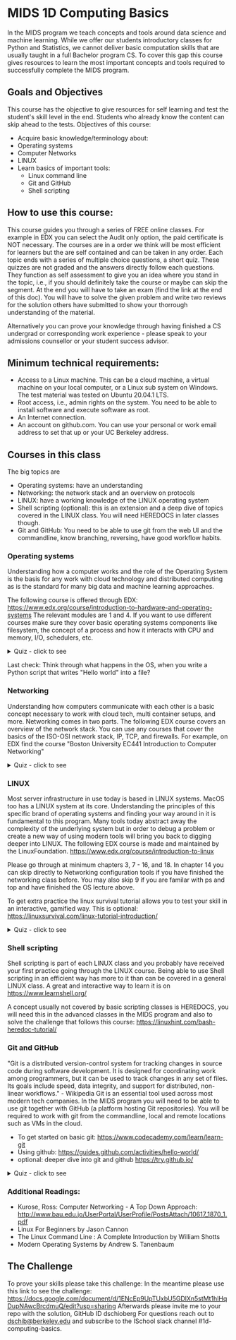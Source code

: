 # MIDS 1D Computing Basics

In the MIDS program we teach concepts and tools around data science and machine learning. While we offer our students introductory classes for Python and Statistics, we cannot deliver basic computation skills that are usually taught in a full Bachelor program CS. To cover this gap this course gives resources to learn the most important concepts and tools required to successfully complete the MIDS program.

## Goals and Objectives
This course has the objective to give resources for self learning and test the student's skill level in the end. Students who already know the content can skip ahead to the tests. 
Objectives of this course:
* Acquire basic knowledge/terminology about:
* Operating systems
* Computer Networks
* LINUX
* Learn basics of important tools:
  * Linux command line
  * Git and GitHub
  * Shell scripting

## How to use this course:
This course guides you through a series of FREE online classes. For example in EDX you can select the Audit only option, 
the paid certificate is NOT necessary. 
The courses are in a order we think will be most efficient for learners but the are self contained and can be taken in any order.
Each topic ends with a series of multiple choice questions, a short quiz. These quizzes are not graded and the answers directly follow each questions. They 
function as self assessment to give you an idea where you stand in the topic, i.e., if you should definitely take the course or maybe can skip the segment.
At the end you will have to take an exam (find the link at the end of this doc). You will have to solve the given problem and write two reviews for the solution 
others have submitted to show your thorrough understanding of the material.

Alternatively you can prove your knowledge through having finished a CS undergrad or corresponding work experience - please speak to your admissions counsellor or your student success advisor.

## Minimum technical requirements:
* Access to a Linux machine. This can be a cloud machine, a virtual machine on your local computer, or a Linux sub system on Windows. The test material was tested on Ubuntu 20.04.1 LTS.
* Root access, i.e., admin rights on the system. You need to be able to install software and execute software as root.
* An Internet connection.
* An account on github.com. You can use your personal or work email address to set that up or your UC Berkeley address.

## Courses in this class

The big topics are 
* Operating systems: have an understanding
* Networking: the network stack and an overview on protocols
* LINUX: have a working knowledge of the LINUX operating system
* Shell scripting (optional): this is an extension and a deep dive of topics covered in the LINUX class. You will need HEREDOCS in later classes though.
* Git and GitHub: You need to be able to use git from the web UI and the commandline, know branching, reversing, have good workflow habits.

### Operating systems
Understanding how a computer works and the role of the Operating System is the basis for any work with cloud technology and distributed computing as is the standard for many big data and machine learning approaches.

The following course is offered through EDX: https://www.edx.org/course/introduction-to-hardware-and-operating-systems
The relevant modules are 1 and 4. If you want to use different courses make sure they cover basic operating systems components like filesystem, the concept of a process and how it interacts with CPU and memory, I/O, schedulers, etc. 

<details>
  <summary>Quiz - click to see</summary>

  1. What is an operating system?<br>
    (a) a collection of programs that manages hardware resources<br>
    (b) a system service provider to the application programs<br>
    (c) a link to interface the hardware and application programs<br>
    (d) all of the above

  <details>
    <summary>Answer</summary>
    d - all of the above
  </details>

  2. What is interprocess communication?<br>
    (a) communication within the process<br>
    (b) communication between two processes<br>
    (c) communication between two threads of the same process<br>
    (d) none of the mentioned
  
  <details>
    <summary>Answer</summary>
    b - communication between two processes
  </details>
  
  3. The CPU fetches the instruction from memory according to the value of the<br>
    (a) program counter<br>
    (b) status register<br>
    (c) instruction register<br>
    (d) program status word<br>
  <details>
    <summary>Answer</summary>
    a - The CPU fetches instructions from memory according to the value of the program counter. 
    These instructions may cause additional loading from and storing to specific memory addresses
  </details>
  
  4. Which one of the following is not shared by threads?<br>
    (a) program counter<br>
    (b) stack<br>
    (c) both program counter and stack<br>
    (d) none of the mentioned<br>  
  <details>
    <summary>Answer</summary>
    c
  </details>
  
  5. If one thread opens a file with read privileges then<br>
    (a) other threads in another process can also read from that file<br>
    (b) other threads in the same process can also read from that file<br>
    (c) any other thread can not read from that file<br>
    (d) all of the mentioned<br>
  <details>
    <summary>Answer</summary>
    b
  </details>
</details>  

Last check: Think through what happens in the OS, when you write a Python script that writes "Hello world" into a file?

### Networking 

Understanding how computers communicate with each other is a basic concept necessary to work with cloud tech, multi container setups, 
and more. Networking comes in two parts. The following EDX course covers an overview of the network stack. 
You can use any courses that cover the basics of the ISO-OSI network stack, IP, TCP, and firewalls. For example, on EDX find the course "Boston University EC441
Introduction to Computer Networking"

<details>
  <summary>Quiz - click to see</summary>

  1. Which of the following is private IP address?<br>
    (a)	12.0.0.1<br>
    (b)	168.172.19.39<br>
    (c)	172.15.14.36<br>
    (d) 192.168.24.43<br>
    
  <details>
    <summary>Answer</summary>
    d - Class A private address range is 10.0.0.0 through 10.255.255.255. Class B private address range is 172.16.0.0 through 172.31.255.255, and Class C private address range is 192.168.0.0 through 192.168.255.255.
  </details>

  2. What protocol is used to find the hardware address of a local device?<br>
    (a)	RARP<br>
    (b)	ARP<br>
    (c)	IP<br>
    (d) ICMP<br>  
  <details>
    <summary>Answer</summary>
    b - Address Resolution Protocol (ARP) is used to find the hardware address from a known IP address.
  </details>
  
  3. Which of the following addresses is used to deliver a message to the correct application program running on a host?<br>
    (a) Port<br>
    (b) IP<br>
    (c) Logical<br>
    (d) Physical<br>
  <details>
    <summary>Answer</summary>
    a 
  </details>    
  
  4. The values GET, POST, HEAD etc are specified in which line of the HTTP message?<br>
    (a) Request line<br>
    (b) Header line<br>
    (c) Status line<br>
    (d) Entity body
  <details>
    <summary>Answer</summary>
    a - It is specified in the method field of request line in the HTTP request message.
  </details>        
  
  5. Connection establishment in TCP is done by which mechanism?<br>
    (a) Flow control<br>
    (b) Three-Way Handshaking<br>
    (c) Forwarding<br>
    (d) Synchronization<br>
  <details>
    <summary>Answer</summary>
    b - A three-way handshake allows both, the server and the client to choose their Initial Sequence Number and inform the other party about it. 
  </details>      
</details>  

### LINUX
Most server infrastructure in use today is based in LINUX systems. MacOS too has a LINUX system at its core. Understanding the principles of this specific brand of operating systems and finding your way around in it is fundamental to this program. Many tools today abstract away the complexity of the underlying system but in order to debug a problem or create a new way of using modern tools will bring you back to digging deeper into LINUX.
The following EDX course is made and maintained by the LinuxFoundation.
https://www.edx.org/course/introduction-to-linux

Please go through at minimum chapters 3, 7 - 16, and 18. In chapter 14 you can skip directly to Networking configuration tools if you have finished the networking class before. You may also skip 9 if you are familar with ps and top and have finished the OS lecture above.

To get extra practice the linux survival tutorial allows you to test your skill in an interactive, gamified way. This is optional: https://linuxsurvival.com/linux-tutorial-introduction/

<details>
  <summary>Quiz - click to see</summary>

  1. What approach does an application use to communicate with the kernel?<br>
    (a) System Calls<br>
    (b) C Programs<br>
    (c) Shell Script<br>
    (d) Shell<br>
  <details>
    <summary>Answer</summary>
    a  
  </details>

  2. Which command creates an empty file if it does not exist?<br>
    (a) cat<br>
    (b) touch<br>
    (c) ed<br>
    (d) read<br>
    
  <details>
    <summary>Answer</summary>
    b 
  </details>
  
  3. Which command is used to change permissions of files and directories?<br>
    (a) mv<br>
    (b) chgrp<br>
    (c) chmod<br>
    (d) set<br>
  <details>
    <summary>Answer</summary>
    c 
  </details>    
  
  4. What would be the current working directory at the end of the following command sequence?<br>
     Code:
   
    $ pwd
    /home/user1/proj
    $ cd  src
    $ cd  generic
    $ cd  .
    $ pwd
   <br>
    (a) /home/user1/proj<br>
    (b) /home/user1/proj/src<br>
    (c) /home/user1<br>
    (d) /home/user1/proj/src/generic<br>
  <details>
    <summary>Answer</summary>
    d
  </details>        
  
  5. What is a shell in UNIX?<br>
    (a) a program through which users can issue commands to UNIX<br>
    (b) a window management system<br>
    (c) the login screen<br>
    (d) the thing that rides on the back of a turtle in UNIX
    
  <details>
    <summary>Answer</summary>
    a
  </details>      
</details>  

### Shell scripting
Shell scripting is part of each LINUX class and you probably have received your first practice going through the LINUX course. Being able to use Shell scripting in an efficient way has more to it than can be covered in a general LINUX class. A great and interactive way to learn it is 
on https://www.learnshell.org/

A concept usually not covered by basic scripting classes is HEREDOCS, you will need this in the advanced classes in the MIDS program and also to solve the challenge that follows this course: https://linuxhint.com/bash-heredoc-tutorial/

### Git and GitHub
"Git is a distributed version-control system for tracking changes in source code during software development. It is designed for coordinating work among programmers, but it can be used to track changes in any set of files. Its goals include speed, data integrity, and support for distributed, non-linear workflows." - Wikipedia
Git is an essential tool used across most modern tech companies. In the MIDS program you will need to be able to use git together with GitHub (a platform hosting Git repositories). You will be required to work with git from the commandline, local and remote locations such as VMs in the cloud. 

- To get started on basic git: https://www.codecademy.com/learn/learn-git
- Using github: https://guides.github.com/activities/hello-world/
- optional: deeper dive into git and github https://try.github.io/

<details>
  <summary>Quiz - click to see</summary>

  1. Git<br>
    (a)	is a distributed version control system<br>
    (b)	is an operating system<br>
    (c)	can have branches<br>
    (d) saves everything automatically<br>
    
  <details>
    <summary>Answer</summary>
    a and c - Always commit and push your progress!
  </details>

  2. Which of the following statements would create branch named as "mids"?<br>
    (a) ```git checkout -b mids```<br>
    (b) ```git checkout -c mids```<br>
    (c) ```git check -b mids```<br>
    (d) none of the mentioned<br>
  <details>
    <summary>Answer</summary>
    a
  </details>
  
  3. To sync a commit to a remote repository, e.g. on GitHub you need the command<br>
    (a) ```git pull```<br>
    (b) ```git sync```<br>
    (c) ```git push```<br>
    (d) ```git commit```<br>
  <details>
    <summary>Answer</summary>
    c - git commit only affects your local repository. 
  </details>    
  
  4. To download a copy of this repository you should execute<br>
    (a) ```git clone``` on your local computer<br>
    (b) ```git download``` on your local computer<br>
    (c) ```git get```<br>
    (d) none of the above<br>
  <details>
    <summary>Answer</summary>
    a
  </details>        
  
  5. To clone this reppository you need the URL found on the top of this page. The correct URL to clone is<br>
    (a) https://github.com/UC-Berkeley-I-School/MIDS-1D-Computing-Basic.wav<br>
    (b) https://github.com/UC-Berkeley-I-School/MIDS-1D-Computing-Basic.html<br>
    (c) https://github.com/UC-Berkeley-I-School/MIDS-1D-Computing-Basic.mp3<br>
    (d) https://github.com/UC-Berkeley-I-School/MIDS-1D-Computing-Basic.git<br>
  <details>
    <summary>Answer</summary>
    d 
  </details>      
</details> 

### Additional Readings:

* Kurose, Ross: Computer Networking - A Top Down Approach:
http://www.bau.edu.jo/UserPortal/UserProfile/PostsAttach/10617_1870_1.pdf
* Linux For Beginners by Jason Cannon
* The Linux Command Line : A Complete Introduction by William Shotts
* Modern Operating Systems by Andrew S. Tanenbaum

## The Challenge
To prove your skills please take this challenge: In the meantime please use this link to see the challenge:
https://docs.google.com/document/d/1ENcEp9UpTUxbU5GDlXn5stMt1hlHqDupNAwcBrcdmuQ/edit?usp=sharing
Afterwards please invite me to your repo with the solution, GitHub ID dschioberg 
For questions reach out to dschib@berkeley.edu and subscribe to the ISchool slack channel #1d-computing-basics.


